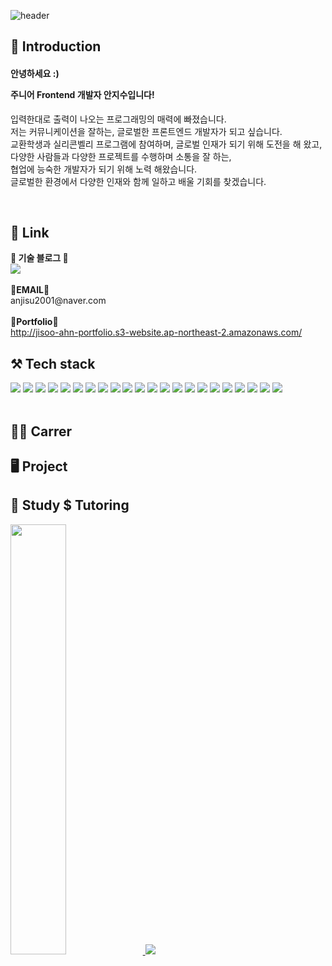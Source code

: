 

![header](https://capsule-render.vercel.app/api?type=wave&color=auto&height=300&section=header&text=I'm%20jisoo👋&fontSize=90)


## 🎁 Introduction
<h4>안녕하세요 :)
<p>주니어 Frontend 개발자 안지수입니다!</h4>
입력한대로 출력이 나오는 프로그래밍의 매력에 빠졌습니다. <br>
저는 커뮤니케이션을 잘하는, 글로벌한 프론트엔드 개발자가 되고 싶습니다. <br>
교환학생과 실리콘벨리 프로그램에 참여하며, 글로벌 인재가 되기 위해 도전을 해 왔고,<br>
다양한 사람들과 다양한 프로젝트를 수행하며 소통을 잘 하는,<br>
협업에 능숙한 개발자가 되기 위해 노력 해왔습니다.<br>
글로벌한 환경에서 다양한 인재와 함께 일하고 배울 기회를 찾겠습니다.<br></p><br>

## 🎀 Link
<p>
    <Strong>🏫 기술 블로그 🏫</Strong><br>
    <a href="https://velog.io/@asj1966"><img src="https://img.shields.io/badge/Velog-3DDC84?style=flat-square&logo=Blogger&logoColor=white"/></a>
    <br><br>
    <Strong>📧EMAIL📧</Strong><br>anjisu2001@naver.com<br><br>
    <Strong>💪Portfolio💪</Strong><br>
    <a href="http://jisoo-ahn-portfolio.s3-website.ap-northeast-2.amazonaws.com/"> http://jisoo-ahn-portfolio.s3-website.ap-northeast-2.amazonaws.com/</a>
</p>


## ⚒️ Tech stack
<a><img src="https://img.shields.io/badge/React-61DAFB?style=flat-square&logo=React&logoColor=white"/>
<img src="https://img.shields.io/badge/Webpack-8DD6F9?style=flat-square&logo=Webpack&logoColor=white"/>
<img src="https://img.shields.io/badge/Docker-2496ED?style=flat-square&logo=Docker&logoColor=white"/>
<img src="https://img.shields.io/badge/Tailwindcss-06B6D4?style=flat-square&logo=Tailwindcss&logoColor=white"/>
<img src="https://img.shields.io/badge/CSS-1572B6?style=flat-square&logo=CSS3&logoColor=white"/>
<img src="https://img.shields.io/badge/Typescript-3178C6?style=flat-square&logo=Typescript&logoColor=white"/>
<img src="https://img.shields.io/badge/Styledcomponents-DB7093?style=flat-square&logo=Styledcomponents&logoColor=white"/>
<img src="https://img.shields.io/badge/React router-CA4245?style=flat-square&logo=Reactrouter&logoColor=white"/>
<img src="https://img.shields.io/badge/Npm-CB3837?style=flat-square&logo=Npm&logoColor=white"/>
<img src="https://img.shields.io/badge/HTML5-E34F26?style=flat-square&logo=HTML5&logoColor=white"/>
<img src="https://img.shields.io/badge/Firebase-FFCA28?style=flat-square&logo=Firebase&logoColor=white"/>
<img src="https://img.shields.io/badge/Mysql-FFCA28?style=flat-square&logo=Mysql&logoColor=white"/>
<img src="https://img.shields.io/badge/Prettier-F7B93E?style=flat-square&logo=prettier&logoColor=white"/>
<img src="https://img.shields.io/badge/JavaScript-F7DF1E?style=flat-square&logo=JavaScript&logoColor=white"/>
<img src="https://img.shields.io/badge/Babel-F9DC3E?style=flat-square&logo=Babel&logoColor=white"/>
<img src="https://img.shields.io/badge/Amazon s3-569A31?style=flat-square&logo=Amazons3&logoColor=white"/>
<img src="https://img.shields.io/badge/Android-3DDC84?style=flat-square&logo=Android&logoColor=white"/>
<img src="https://img.shields.io/badge/C-A8B9CC?style=flat-square&logo=C&logoColor=white"/>
<img src="https://img.shields.io/badge/C++-00599C?style=flat-square&logo=C++&logoColor=white"/>
<img src="https://img.shields.io/badge/Python-3776AB?style=flat-square&logo=Python&logoColor=white"/>
<img src="https://img.shields.io/badge/Next.js-000000?style=flat-square&logo=Nextdotjs&logoColor=white"/>
<img src="https://img.shields.io/badge/Flask-000000?style=flat-square&logo=Flask&logoColor=white"/></a><br><br>
<!--
뱃지 링크: https://simpleicons.org/?q=css  (여기서, 색 이름이랑 이미지 이름만 만져와서 변경시켜주면 됨)
-->


## 🏃‍♀️ Carrer


## 🖥️ Project


## 🏫 Study $ Tutoring


  
<a href="s">
  <img src="https://github-readme-stats.vercel.app/api?username=An-jisu&theme=tokyonight&show_icons=true" width="42%" />
</a>
<a href="s">
  <img src="https://github-readme-stats.vercel.app/api/top-langs/?username=An-jisu&exclude_repo=dkssud8150.github.io&layout=compact&theme=tokyonight" />
</a>
